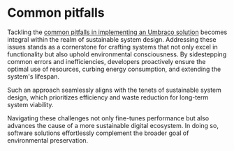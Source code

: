 # Common pitfalls 

Tackling the [common pitfalls in implementing an Umbraco solution](https://docs.umbraco.com/umbraco-cms/reference/common-pitfalls) becomes integral within the realm of sustainable system design. Addressing these issues stands as a cornerstone for crafting systems that not only excel in functionality but also uphold environmental consciousness. By sidestepping common errors and inefficiencies, developers proactively ensure the optimal use of resources, curbing energy consumption, and extending the system's lifespan. 

Such an approach seamlessly aligns with the tenets of sustainable system design, which prioritizes efficiency and waste reduction for long-term system viability. 

Navigating these challenges not only fine-tunes performance but also advances the cause of a more sustainable digital ecosystem. In doing so, software solutions effortlessly complement the broader goal of environmental preservation.